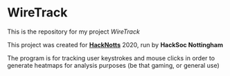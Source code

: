 # WireTrack

This is the repository for my project *WireTrack*

This project was created for **[HackNotts](https://www.hacknotts.com/)** 2020, run by **HackSoc Nottingham**

The program is for tracking user keystrokes and mouse clicks in order to generate heatmaps for analysis purposes (be that gaming, or general use)
